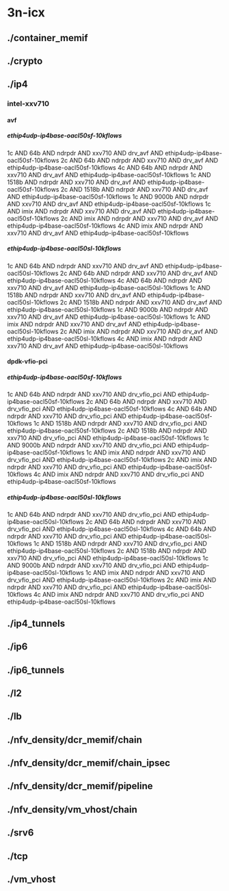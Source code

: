 # 3n-icx
## ./container_memif
## ./crypto
## ./ip4
### intel-xxv710
#### avf
##### ethip4udp-ip4base-oacl50sf-10kflows
1c AND 64b AND ndrpdr AND xxv710 AND drv_avf AND ethip4udp-ip4base-oacl50sf-10kflows
2c AND 64b AND ndrpdr AND xxv710 AND drv_avf AND ethip4udp-ip4base-oacl50sf-10kflows
4c AND 64b AND ndrpdr AND xxv710 AND drv_avf AND ethip4udp-ip4base-oacl50sf-10kflows
1c AND 1518b AND ndrpdr AND xxv710 AND drv_avf AND ethip4udp-ip4base-oacl50sf-10kflows
2c AND 1518b AND ndrpdr AND xxv710 AND drv_avf AND ethip4udp-ip4base-oacl50sf-10kflows
1c AND 9000b AND ndrpdr AND xxv710 AND drv_avf AND ethip4udp-ip4base-oacl50sf-10kflows
1c AND imix AND ndrpdr AND xxv710 AND drv_avf AND ethip4udp-ip4base-oacl50sf-10kflows
2c AND imix AND ndrpdr AND xxv710 AND drv_avf AND ethip4udp-ip4base-oacl50sf-10kflows
4c AND imix AND ndrpdr AND xxv710 AND drv_avf AND ethip4udp-ip4base-oacl50sf-10kflows
##### ethip4udp-ip4base-oacl50sl-10kflows
1c AND 64b AND ndrpdr AND xxv710 AND drv_avf AND ethip4udp-ip4base-oacl50sl-10kflows
2c AND 64b AND ndrpdr AND xxv710 AND drv_avf AND ethip4udp-ip4base-oacl50sl-10kflows
4c AND 64b AND ndrpdr AND xxv710 AND drv_avf AND ethip4udp-ip4base-oacl50sl-10kflows
1c AND 1518b AND ndrpdr AND xxv710 AND drv_avf AND ethip4udp-ip4base-oacl50sl-10kflows
2c AND 1518b AND ndrpdr AND xxv710 AND drv_avf AND ethip4udp-ip4base-oacl50sl-10kflows
1c AND 9000b AND ndrpdr AND xxv710 AND drv_avf AND ethip4udp-ip4base-oacl50sl-10kflows
1c AND imix AND ndrpdr AND xxv710 AND drv_avf AND ethip4udp-ip4base-oacl50sl-10kflows
2c AND imix AND ndrpdr AND xxv710 AND drv_avf AND ethip4udp-ip4base-oacl50sl-10kflows
4c AND imix AND ndrpdr AND xxv710 AND drv_avf AND ethip4udp-ip4base-oacl50sl-10kflows
#### dpdk-vfio-pci
##### ethip4udp-ip4base-oacl50sf-10kflows
1c AND 64b AND ndrpdr AND xxv710 AND drv_vfio_pci AND ethip4udp-ip4base-oacl50sf-10kflows
2c AND 64b AND ndrpdr AND xxv710 AND drv_vfio_pci AND ethip4udp-ip4base-oacl50sf-10kflows
4c AND 64b AND ndrpdr AND xxv710 AND drv_vfio_pci AND ethip4udp-ip4base-oacl50sf-10kflows
1c AND 1518b AND ndrpdr AND xxv710 AND drv_vfio_pci AND ethip4udp-ip4base-oacl50sf-10kflows
2c AND 1518b AND ndrpdr AND xxv710 AND drv_vfio_pci AND ethip4udp-ip4base-oacl50sf-10kflows
1c AND 9000b AND ndrpdr AND xxv710 AND drv_vfio_pci AND ethip4udp-ip4base-oacl50sf-10kflows
1c AND imix AND ndrpdr AND xxv710 AND drv_vfio_pci AND ethip4udp-ip4base-oacl50sf-10kflows
2c AND imix AND ndrpdr AND xxv710 AND drv_vfio_pci AND ethip4udp-ip4base-oacl50sf-10kflows
4c AND imix AND ndrpdr AND xxv710 AND drv_vfio_pci AND ethip4udp-ip4base-oacl50sf-10kflows
##### ethip4udp-ip4base-oacl50sl-10kflows
1c AND 64b AND ndrpdr AND xxv710 AND drv_vfio_pci AND ethip4udp-ip4base-oacl50sl-10kflows
2c AND 64b AND ndrpdr AND xxv710 AND drv_vfio_pci AND ethip4udp-ip4base-oacl50sl-10kflows
4c AND 64b AND ndrpdr AND xxv710 AND drv_vfio_pci AND ethip4udp-ip4base-oacl50sl-10kflows
1c AND 1518b AND ndrpdr AND xxv710 AND drv_vfio_pci AND ethip4udp-ip4base-oacl50sl-10kflows
2c AND 1518b AND ndrpdr AND xxv710 AND drv_vfio_pci AND ethip4udp-ip4base-oacl50sl-10kflows
1c AND 9000b AND ndrpdr AND xxv710 AND drv_vfio_pci AND ethip4udp-ip4base-oacl50sl-10kflows
1c AND imix AND ndrpdr AND xxv710 AND drv_vfio_pci AND ethip4udp-ip4base-oacl50sl-10kflows
2c AND imix AND ndrpdr AND xxv710 AND drv_vfio_pci AND ethip4udp-ip4base-oacl50sl-10kflows
4c AND imix AND ndrpdr AND xxv710 AND drv_vfio_pci AND ethip4udp-ip4base-oacl50sl-10kflows
## ./ip4_tunnels
## ./ip6
## ./ip6_tunnels
## ./l2
## ./lb
## ./nfv_density/dcr_memif/chain
## ./nfv_density/dcr_memif/chain_ipsec
## ./nfv_density/dcr_memif/pipeline
## ./nfv_density/vm_vhost/chain
## ./srv6
## ./tcp
## ./vm_vhost
